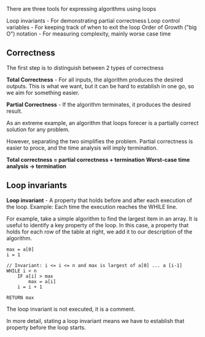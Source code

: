 There are three tools for expressing algorithms using loops

Loop invariants - For demonstrating partial correctness
Loop control variables - For keeping track of when to exit the loop
Order of Growth ("big O") notation - For measuring complexity, mainly worse case time

## Correctness

The first step is to distinguish between 2 types of correctness

**Total Correctness** - For all inputs, the algorithm produces the desired outputs. This is what we want, but it can be hard to establish in one go, so we aim for something easier. 

**Partial Correctness** - If the algorithm terminates, it produces the desired result. 

As an extreme example, an algorithm that loops forecer is a partially correct solution for any problem. 

However, separating the two simplifies the problem. Partial correctness is easier to proce, and the time analysis will imply termination. 

**Total correctness = partial correctness + termination**
**Worst-case time analysis -> termination**

## Loop invariants

**Loop invariant** - A property that holds before and after each execution of the loop. Example: Each time the execution reaches the WHILE line. 

For example, take a simple algorithm to find the largest item in an array. It is useful to identify a key property of the loop. In this case, a property that holds for each row of the table at right, we add it to our description of the algorithm. 


``` Pseudocode
max = a[0]
i = 1

// Invariant: i <= i <= n and max is largest of a[0] ... a [i-1]
WHILE i < n
	IF a[i] > max
		max = a[i]
	i = i + 1
	
RETURN max
```

The loop invariant is not executed, it is a comment. 

In more detail, stating a loop invariant means we have to establish that property before the loop starts. 